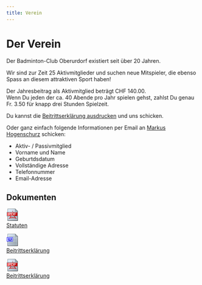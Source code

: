 ```yaml
---
title: Verein
---
```

# Der Verein

Der Badminton-Club Oberurdorf existiert seit über 20 Jahren.

Wir sind zur Zeit 25 Aktivmitglieder und suchen neue Mitspieler, die ebenso Spass an diesem attraktiven Sport haben!

Der Jahresbeitrag als Aktivmitglied beträgt CHF 140.00.  
Wenn Du jeden der ca. 40 Abende pro Jahr spielen gehst, zahlst Du genau Fr. 3.50 für knapp drei Stunden Spielzeit.


Du kannst die [Beitrittserklärung ausdrucken](bc_oberurdorf_beitritt.pdf) und uns schicken.

Oder ganz einfach folgende Informationen per Email an [Markus Hogenschurz](markus.hogenschurz@hispeed.ch) schicken:

- Aktiv- / Passivmitglied
- Vorname und Name
- Geburtdsdatum
- Vollständige Adresse
- Telefonnummer
- Email-Adresse

## Dokumenten

[![Statuten](pdf.gif)](bc_oberurdorf_statuten.pdf)  
[Statuten](bc_oberurdorf_statuten.pdf)

[![Beitrittserklärung](doc.gif)](bc_oberurdorf_beitritt.doc)   
[Beitrittserklärung](bc_oberurdorf_beitritt.doc)

[![Beitrittserklärung](pdf.gif)](bc_oberurdorf_beitritt.pdf)  
[Beitrittserklärung](bc_oberurdorf_beitritt.pdf)
